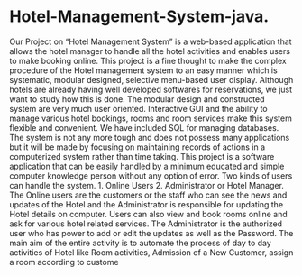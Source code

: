 # Hotel-Management-System-java.
   Our Project on “Hotel Management System” is a web-based application that allows the hotel manager to handle all the hotel activities and enables users to make booking online. This project is a fine thought to make the complex procedure of the Hotel management system to an easy manner which is systematic, modular designed, selective menu-based user display. Although hotels are already having well developed softwares for reservations, we just want to study how this is done. The modular design and constructed system are very much user oriented. 
  Interactive GUI and the ability to manage various hotel bookings, rooms and room services make this system flexible and convenient. We have included SQL for managing databases. The system is not any more tough and does not possess many applications but it will be made by focusing on maintaining records of actions in a computerized system rather than time taking. This project is a software application that can be easily handled by a minimum educated and simple computer knowledge person without any option of error. Two kinds of users can handle the system. 
    1. Online Users
    2. Administrator or Hotel Manager.
  The Online users are the customers or the staff who can see the news and updates of the Hotel and the Administrator is responsible for updating the Hotel details on computer. Users can also view and book rooms online and ask for various hotel related services. 
  The Administrator is the authorized user who has power to add or edit the updates as well as the Password. The main aim of the entire activity is to automate the process of day to day activities of Hotel like Room activities, Admission of a New Customer, assign a room according to custome
